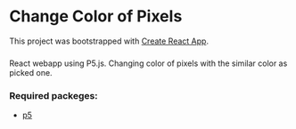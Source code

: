 # Change Color of Pixels
This project was bootstrapped with [Create React App](https://github.com/facebook/create-react-app).
###
React webapp using P5.js.
Changing color of pixels with the similar color as picked one.

### Required packeges:
* [p5](https://www.npmjs.com/package/p5)

